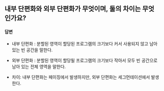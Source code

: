 ## 내부 단편화와 외부 단편화가 무엇이며, 둘의 차이는 무엇인가요?

#### 답변

- 내부 단편화
  : 분할된 영역이 할당된 프로그램의 크기보다 커서 사용되지 않고 남아 있는 빈 공간을 말한다.

- 외부 단편화
  : 분할된 영역이 할당될 프로그램의 크기보다 작아서 모두 빈 공간으로 남아 있는 전체 영역을 말한다.

- 차이: 내부 단편화는 페이징에서 발생하지만, 외부 단편화는 세그먼테이션에서 발생한다.
